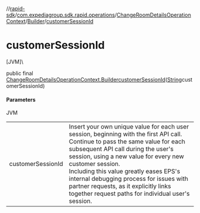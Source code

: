 //[rapid-sdk](../../../../index.md)/[com.expediagroup.sdk.rapid.operations](../../index.md)/[ChangeRoomDetailsOperationContext](../index.md)/[Builder](index.md)/[customerSessionId](customer-session-id.md)

# customerSessionId

[JVM]\

public final [ChangeRoomDetailsOperationContext.Builder](index.md)[customerSessionId](customer-session-id.md)([String](https://docs.oracle.com/javase/8/docs/api/java/lang/String.html)customerSessionId)

#### Parameters

JVM

| | |
|---|---|
| customerSessionId | Insert your own unique value for each user session, beginning with the first API call. Continue to pass the same value for each subsequent API call during the user's session, using a new value for every new customer session.<br> Including this value greatly eases EPS's internal debugging process for issues with partner requests, as it explicitly links together request paths for individual user's session. |
